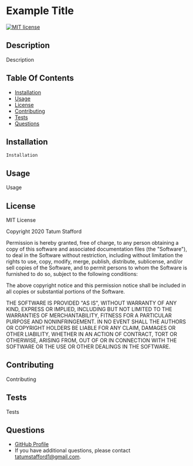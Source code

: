 
  # Example Title

  [![MIT license](https://img.shields.io/badge/License-MIT-blue.svg)](https://lbesson.mit-license.org/)
    

  ## Description
  Description

  ## Table Of Contents
  * [Installation](#installation)
  * [Usage](#usage)
  * [License](#license)
  * [Contributing](#contributing)
  * [Tests](#tests)
  * [Questions](#questions)
  
  ## Installation
  
    Installation

  ## Usage
  Usage

  ## License
  
  MIT License

  Copyright 2020 Tatum Stafford

  Permission is hereby granted, free of charge, to any person obtaining a copy
  of this software and associated documentation files (the "Software"), to deal
  in the Software without restriction, including without limitation the rights
  to use, copy, modify, merge, publish, distribute, sublicense, and/or sell
  copies of the Software, and to permit persons to whom the Software is
  furnished to do so, subject to the following conditions:

  The above copyright notice and this permission notice shall be included in all
  copies or substantial portions of the Software.

  THE SOFTWARE IS PROVIDED "AS IS", WITHOUT WARRANTY OF ANY KIND, EXPRESS OR
  IMPLIED, INCLUDING BUT NOT LIMITED TO THE WARRANTIES OF MERCHANTABILITY,
  FITNESS FOR A PARTICULAR PURPOSE AND NONINFRINGEMENT. IN NO EVENT SHALL THE
  AUTHORS OR COPYRIGHT HOLDERS BE LIABLE FOR ANY CLAIM, DAMAGES OR OTHER
  LIABILITY, WHETHER IN AN ACTION OF CONTRACT, TORT OR OTHERWISE, ARISING FROM,
  OUT OF OR IN CONNECTION WITH THE SOFTWARE OR THE USE OR OTHER DEALINGS IN THE
  SOFTWARE.
  

  ## Contributing
  Contributing
    

  ## Tests
  Tests

  ## Questions
  * [GitHub Profile](https://github.com/tmstafford)
  * If you have additional questions, please contact <tatumstafford1@gmail.com>.
